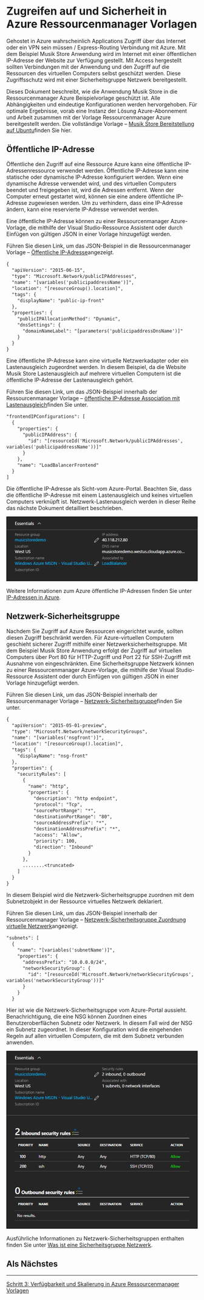 <properties
   pageTitle="Zugreifen auf und Sicherheit in Azure Ressourcenmanager Vorlagen | Microsoft Azure" 
   description="Azure-virtuellen Computern DotNet Core Lernprogramm"
   services="virtual-machines-linux"
   documentationCenter="virtual-machines"
   authors="neilpeterson"
   manager="timlt"
   editor="tysonn"
   tags="azure-service-management"/>

<tags
   ms.service="virtual-machines-linux"
   ms.devlang="na"
   ms.topic="article"
   ms.tgt_pltfrm="vm-linux"
   ms.workload="infrastructure"
   ms.date="09/21/2016"
   ms.author="nepeters"/>

# <a name="access-and-security-in-azure-resource-manager-templates"></a>Zugreifen auf und Sicherheit in Azure Ressourcenmanager Vorlagen

Gehostet in Azure wahrscheinlich Applications Zugriff über das Internet oder ein VPN sein müssen / Express-Routing Verbindung mit Azure. Mit dem Beispiel Musik Store Anwendung wird im Internet mit einer öffentlichen IP-Adresse der Website zur Verfügung gestellt. Mit Access hergestellt sollten Verbindungen mit der Anwendung und den Zugriff auf die Ressourcen des virtuellen Computers selbst geschützt werden. Diese Zugriffsschutz wird mit einer Sicherheitsgruppe Netzwerk bereitgestellt. 

Dieses Dokument beschreibt, wie die Anwendung Musik Store in die Ressourcenmanager Azure Beispielvorlage geschützt ist. Alle Abhängigkeiten und eindeutige Konfigurationen werden hervorgehoben. Für optimale Ergebnisse, vorab eine Instanz der Lösung Azure-Abonnement und Arbeit zusammen mit der Vorlage Ressourcenmanager Azure bereitgestellt werden. Die vollständige Vorlage – [Musik Store Bereitstellung auf Ubuntu](https://github.com/Microsoft/dotnet-core-sample-templates/tree/master/dotnet-core-music-linux)finden Sie hier.


## <a name="public-ip-address"></a>Öffentliche IP-Adresse

Öffentliche den Zugriff auf eine Ressource Azure kann eine öffentliche IP-Adressenressource verwendet werden. Öffentliche IP-Adresse kann eine statische oder dynamische IP-Adresse konfiguriert werden. Wenn eine dynamische Adresse verwendet wird, und des virtuellen Computers beendet und freigegeben ist, wird die Adressen entfernt. Wenn der Computer erneut gestartet wird, können sie eine andere öffentliche IP-Adresse zugewiesen werden. Um zu verhindern, dass eine IP-Adresse ändern, kann eine reservierte IP-Adresse verwendet werden. 

Eine öffentliche IP-Adresse können zu einer Ressourcenmanager Azure-Vorlage, die mithilfe der Visual Studio-Ressource Assistent oder durch Einfügen von gültigen JSON in einer Vorlage hinzugefügt werden. 

Führen Sie diesen Link, um das JSON-Beispiel in die Ressourcenmanager Vorlage – [Öffentliche IP-Adresse](https://github.com/Microsoft/dotnet-core-sample-templates/blob/master/dotnet-core-music-linux/azuredeploy.json#L121)angezeigt.


```none
{
  "apiVersion": "2015-06-15",
  "type": "Microsoft.Network/publicIPAddresses",
  "name": "[variables('publicipaddressName')]",
  "location": "[resourceGroup().location]",
  "tags": {
    "displayName": "public-ip-front"
  },
  "properties": {
    "publicIPAllocationMethod": "Dynamic",
    "dnsSettings": {
      "domainNameLabel": "[parameters('publicipaddressDnsName')]"
    }
  }
}
```

Eine öffentliche IP-Adresse kann eine virtuelle Netzwerkadapter oder ein Lastenausgleich zugeordnet werden. In diesem Beispiel, da die Website Musik Store Lastenausgleich auf mehrere virtuellen Computern ist die öffentliche IP-Adresse der Lastenausgleich gehört.

Führen Sie diesen Link, um das JSON-Beispiel innerhalb der Ressourcenmanager Vorlage – [öffentliche IP-Adresse Association mit Lastenausgleich](https://github.com/Microsoft/dotnet-core-sample-templates/blob/master/dotnet-core-music-linux/azuredeploy.json#L208)finden Sie unter.

```none
"frontendIPConfigurations": [
  {
    "properties": {
      "publicIPAddress": {
        "id": "[resourceId('Microsoft.Network/publicIPAddresses', variables('publicipaddressName'))]"
      }
    },
    "name": "LoadBalancerFrontend"
  }
]
```

Die öffentliche IP-Adresse als Sicht-vom Azure-Portal. Beachten Sie, dass die öffentliche IP-Adresse mit einem Lastenausgleich und keines virtuellen Computers verknüpft ist. Netzwerk-Lastenausgleich werden in dieser Reihe das nächste Dokument detailliert beschrieben.

![Öffentliche IP-Adresse](./media/virtual-machines-linux-dotnet-core/pubip.png)

Weitere Informationen zum Azure öffentliche IP-Adressen finden Sie unter [IP-Adressen in Azure](../virtual-network/virtual-network-ip-addresses-overview-arm.md).

## <a name="network-security-group"></a>Netzwerk-Sicherheitsgruppe

Nachdem Sie Zugriff auf Azure Ressourcen eingerichtet wurde, sollten diesen Zugriff beschränkt werden. Für Azure-virtuellen Computern geschieht sicherer Zugriff mithilfe einer Netzwerksicherheitsgruppe. Mit dem Beispiel Musik Store Anwendung erfolgt der Zugriff auf virtuellen Computers über Port 80 für HTTP-Zugriff und Port 22 für SSH-Zugriff mit Ausnahme von eingeschränkten. Eine Sicherheitsgruppe Netzwerk können zu einer Ressourcenmanager Azure-Vorlage, die mithilfe der Visual Studio-Ressource Assistent oder durch Einfügen von gültigen JSON in einer Vorlage hinzugefügt werden.

Führen Sie diesen Link, um das JSON-Beispiel innerhalb der Ressourcenmanager Vorlage – [Netzwerk-Sicherheitsgruppe](https://github.com/Microsoft/dotnet-core-sample-templates/blob/master/dotnet-core-music-linux/azuredeploy.json#L68)finden Sie unter.

```none
{
  "apiVersion": "2015-05-01-preview",
  "type": "Microsoft.Network/networkSecurityGroups",
  "name": "[variables('nsgfront')]",
  "location": "[resourceGroup().location]",
  "tags": {
    "displayName": "nsg-front"
  },
  "properties": {
    "securityRules": [
      {
        "name": "http",
        "properties": {
          "description": "http endpoint",
          "protocol": "Tcp",
          "sourcePortRange": "*",
          "destinationPortRange": "80",
          "sourceAddressPrefix": "*",
          "destinationAddressPrefix": "*",
          "access": "Allow",
          "priority": 100,
          "direction": "Inbound"
        }
      },
      ........<truncated> 
    ]
  }
}
```

In diesem Beispiel wird die Netzwerk-Sicherheitsgruppe zuordnen mit dem Subnetzobjekt in der Ressource virtuelles Netzwerk deklariert. 

Führen Sie diesen Link, um das JSON-Beispiel innerhalb der Ressourcenmanager Vorlage – [Netzwerk-Sicherheitsgruppe Zuordnung virtuelle Netzwerk](https://github.com/Microsoft/dotnet-core-sample-templates/blob/master/dotnet-core-music-linux/azuredeploy.json#L158)angezeigt.


```none
"subnets": [
  {
    "name": "[variables('subnetName')]",
    "properties": {
      "addressPrefix": "10.0.0.0/24",
      "networkSecurityGroup": {
        "id": "[resourceId('Microsoft.Network/networkSecurityGroups', variables('networkSecurityGroup'))]"
      }
    }
  }
```

Hier ist wie die Netzwerk-Sicherheitsgruppe vom Azure-Portal aussieht. Benachrichtigung, die eine NSG können Zuordnen eines Benutzeroberflächen Subnetz oder Netzwerk. In diesem Fall wird der NSG ein Subnetz zugeordnet. In dieser Konfiguration wird die eingehenden Regeln auf allen virtuellen Computern, die mit dem Subnetz verbunden anwenden.

![Netzwerk-Sicherheitsgruppe](./media/virtual-machines-linux-dotnet-core/nsg.png)

Ausführliche Informationen zu Netzwerk-Sicherheitsgruppen enthalten finden Sie unter [Was ist eine Sicherheitsgruppe Netzwerk]( https://azure.microsoft.com/documentation/articles/virtual-networks-nsg/).

## <a name="next-step"></a>Als Nächstes

<hr>

[Schritt 3: Verfügbarkeit und Skalierung in Azure Ressourcenmanager Vorlagen](./virtual-machines-linux-dotnet-core-4-availability-scale.md)
